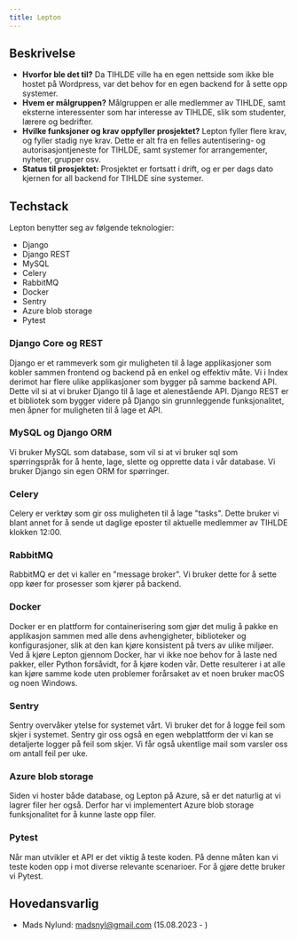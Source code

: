 ```yaml
---
title: Lepton
---
```


## Beskrivelse

- **Hvorfor ble det til?** Da TIHLDE ville ha en egen nettside som ikke ble hostet på Wordpress, var det behov for en egen backend for å sette opp systemer.
- **Hvem er målgruppen?** Målgruppen er alle medlemmer av TIHLDE, samt eksterne interessenter som har interesse av TIHLDE, slik som studenter, lærere og bedrifter.
- **Hvilke funksjoner og krav oppfyller prosjektet?** Lepton fyller flere krav, og fyller stadig nye krav. Dette er alt fra en felles autentisering- og autorisasjontjeneste for TIHLDE, samt systemer for arrangementer, nyheter, grupper osv.
- **Status til prosjektet:** Prosjektet er fortsatt i drift, og er per dags dato kjernen for all backend for TIHLDE sine systemer.

## Techstack

Lepton benytter seg av følgende teknologier:

- Django
- Django REST
- MySQL
- Celery
- RabbitMQ
- Docker
- Sentry
- Azure blob storage
- Pytest

### Django Core og REST

Django er et rammeverk som gir muligheten til å lage applikasjoner som kobler sammen frontend og backend på en enkel og effektiv måte. Vi i Index derimot har flere ulike applikasjoner som bygger på samme backend API. Dette vil si at vi bruker Django til å lage et alenestående API. Django REST er et bibliotek som bygger videre på Django sin grunnleggende funksjonalitet, men åpner for muligheten til å lage et API.

### MySQL og Django ORM

Vi bruker MySQL som database, som vil si at vi bruker sql som spørringspråk for å hente, lage, slette og opprette data i vår database. Vi bruker Django sin egen ORM for spørringer.

### Celery

Celery er verktøy som gir oss muligheten til å lage "tasks". Dette bruker vi blant annet for å sende ut daglige eposter til aktuelle medlemmer av TIHLDE klokken 12:00.

### RabbitMQ

RabbitMQ er det vi kaller en "message broker". Vi bruker dette for å sette opp køer for prosesser som kjører på backend.

### Docker

Docker er en plattform for containerisering som gjør det mulig å pakke en applikasjon sammen med alle dens avhengigheter, biblioteker og konfigurasjoner, slik at den kan kjøre konsistent på tvers av ulike miljøer. Ved å kjøre Lepton gjennom Docker, har vi ikke noe behov for å laste ned pakker, eller Python forsåvidt, for å kjøre koden vår. Dette resulterer i at alle kan kjøre samme kode uten problemer forårsaket av et noen bruker macOS og noen Windows.

### Sentry

Sentry overvåker ytelse for systemet vårt. Vi bruker det for å logge feil som skjer i systemet. Sentry gir oss også en egen webplattform der vi kan se detaljerte logger på feil som skjer. Vi får også ukentlige mail som varsler oss om antall feil per uke.

### Azure blob storage

Siden vi hoster både database, og Lepton på Azure, så er det naturlig at vi lagrer filer her også. Derfor har vi implementert Azure blob storage funksjonalitet for å kunne laste opp filer.

### Pytest

Når man utvikler et API er det viktig å teste koden. På denne måten kan vi teste koden opp i mot diverse relevante scenarioer. For å gjøre dette bruker vi Pytest.

## Hovedansvarlig

- Mads Nylund: madsnyl@gmail.com (15.08.2023 - )

